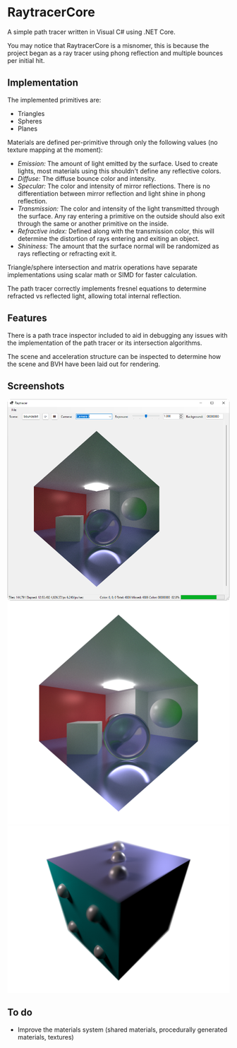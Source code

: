 # RaytracerCore
A simple path tracer written in Visual C# using .NET Core.

You may notice that RaytracerCore is a misnomer, this is because the project began as a ray tracer using phong reflection and multiple bounces per initial hit.

## Implementation
The implemented primitives are:
- Triangles
- Spheres
- Planes

Materials are defined per-primitive through only the following values (no texture mapping at the moment):
- *Emission:* The amount of light emitted by the surface. Used to create lights, most materials using this shouldn't define any reflective colors.
- *Diffuse:* The diffuse bounce color and intensity.
- *Specular:* The color and intensity of mirror reflections. There is no differentiation between mirror reflection and light shine in phong reflection.
- *Transmission:* The color and intensity of the light transmitted through the surface. Any ray entering a primitive on the outside should also exit through the same or another primitive on the inside.
- *Refractive index:* Defined along with the transmission color, this will determine the distortion of rays entering and exiting an object.
- *Shininess:* The amount that the surface normal will be randomized as rays reflecting or refracting exit it.

Triangle/sphere intersection and matrix operations have separate implementations using scalar math or SIMD for faster calculation.

The path tracer correctly implements fresnel equations to determine refracted vs reflected light, allowing total internal reflection.

## Features
There is a path trace inspector included to aid in debugging any issues with the implementation of the path tracer or its intersection algorithms.

The scene and acceleration structure can be inspected to determine how the scene and BVH have been laid out for rendering.

## Screenshots
![The main interface](/Screenshots/app.png)
![Cornell box](/Screenshots/bounce-with-lens.png)
![Scene with die](/Screenshots/die.png)

## To do
- Improve the materials system (shared materials, procedurally generated materials, textures)